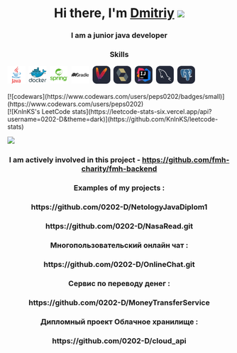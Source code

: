 
<h1 align="center">Hi there, I'm <a href="https://daniilshat.ru/" target="_blank">Dmitriy</a> 
<img src="https://github.com/blackcater/blackcater/raw/main/images/Hi.gif" height="32"/></h1>
<h3 align="center">I am a junior java developer</h3>
<h3 align="center">Skills</h3>
<div>
  <img src="https://github.com/devicons/devicon/blob/master/icons/java/java-original-wordmark.svg" title="Java" alt="Java" width="40" height="40"/>&nbsp;
  <img src="https://github.com/devicons/devicon/blob/master/icons/docker/docker-original-wordmark.svg" title="React" alt="React" width="40" height="40"/>&nbsp;
  <img src="https://github.com/devicons/devicon/blob/master/icons/spring/spring-original-wordmark.svg" title="Spring" alt="Spring" width="40" height="40"/>&nbsp;
  <img src="https://github.com/devicons/devicon/blob/master/icons/gradle/gradle-plain-wordmark.svg" title="Material UI" alt="Material UI" width="40" height="40"/>&nbsp;
  <img src="https://github.com/tandpfun/skill-icons/blob/main/icons/Maven-Dark.svg" title="Flutter" alt="Flutter" width="40" height="40"/>&nbsp;
  <img src="https://github.com/tandpfun/skill-icons/blob/main/icons/Hibernate-Dark.svg" title="Redux" alt="Redux " width="40" height="40"/>&nbsp;
  <img src="https://github.com/tandpfun/skill-icons/blob/main/icons/Idea-Dark.svg"  title="CSS3" alt="CSS" width="40" height="40"/>&nbsp;
  <img src="https://github.com/tandpfun/skill-icons/blob/main/icons/MySQL-Dark.svg" title="HTML5" alt="HTML" width="40" height="40"/>&nbsp;
  <img src="https://github.com/tandpfun/skill-icons/blob/main/icons/PostgreSQL-Dark.svg" title="JavaScript" alt="JavaScript" width="40" height="40"/>&nbsp;

</div>
<br>
[![codewars](https://www.codewars.com/users/peps0202/badges/small)](https://www.codewars.com/users/peps0202) 
<br>
[![KnlnKS's LeetCode stats](https://leetcode-stats-six.vercel.app/api?username=0202-D&theme=dark)](https://github.com/KnlnKS/leetcode-stats)

![](https://github-profile-summary-cards.vercel.app/api/cards/profile-details?username=0202-D&theme=solarized_dark)

<h3 align="center">I am actively involved in this project - <a href="https://github.com/fmh-charity/fmh-backend" target="_blank">https://github.com/fmh-charity/fmh-backend</a> 
  <h3 align="center">Examples of my projects : 
    <h3 align="center"> https://github.com/0202-D/NetologyJavaDiplom1
      <h3 align="center">https://github.com/0202-D/NasaRead.git
        <h3 align="center">Многопользовательский онлайн чат :</h3>
        <h3 align="center">https://github.com/0202-D/OnlineChat.git
           <h3 align="center">Сервис по переводу денег :</h3>
          <h3 align="center">https://github.com/0202-D/MoneyTransferService
             <h3 align="center">Дипломный проект Облачное хранилище :</h3>
            <h3 align="center">https://github.com/0202-D/cloud_api

